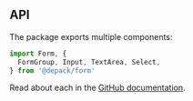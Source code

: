 ## API

The package exports multiple components:

```js
import Form, {
  FormGroup, Input, TextArea, Select,
} from '@depack/form'
```

Read about each in the [GitHub documentation](https://github.com/dpck/form).

<SectionBreak />